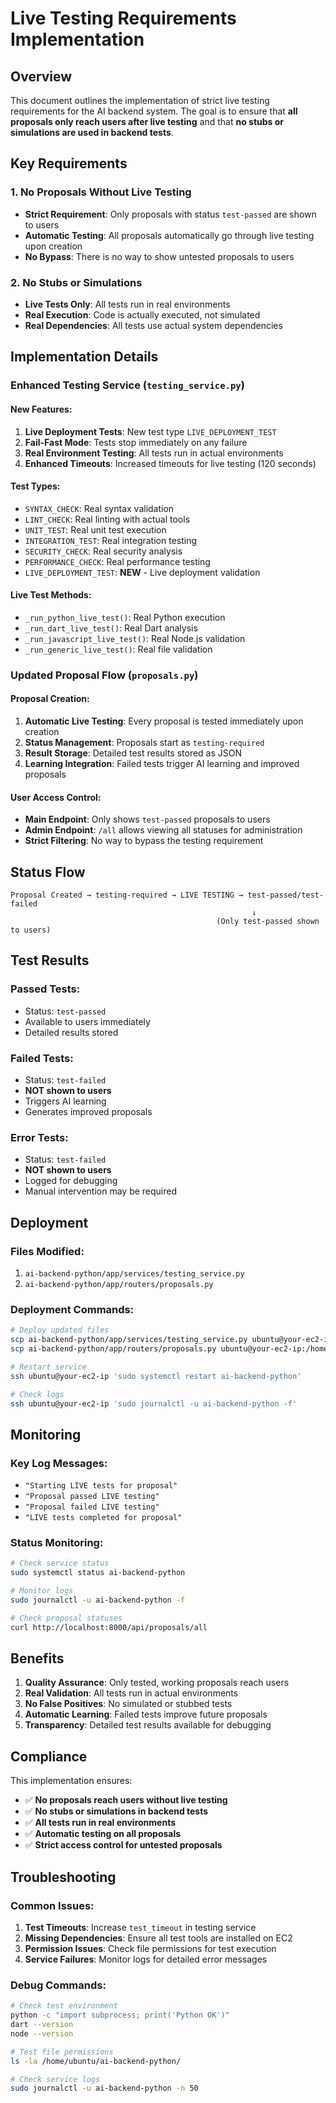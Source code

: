 # Live Testing Requirements Implementation

## Overview

This document outlines the implementation of strict live testing requirements for the AI backend system. The goal is to ensure that **all proposals only reach users after live testing** and that **no stubs or simulations are used in backend tests**.

## Key Requirements

### 1. No Proposals Without Live Testing
- **Strict Requirement**: Only proposals with status `test-passed` are shown to users
- **Automatic Testing**: All proposals automatically go through live testing upon creation
- **No Bypass**: There is no way to show untested proposals to users

### 2. No Stubs or Simulations
- **Live Tests Only**: All tests run in real environments
- **Real Execution**: Code is actually executed, not simulated
- **Real Dependencies**: All tests use actual system dependencies

## Implementation Details

### Enhanced Testing Service (`testing_service.py`)

#### New Features:
1. **Live Deployment Tests**: New test type `LIVE_DEPLOYMENT_TEST`
2. **Fail-Fast Mode**: Tests stop immediately on any failure
3. **Real Environment Testing**: All tests run in actual environments
4. **Enhanced Timeouts**: Increased timeouts for live testing (120 seconds)

#### Test Types:
- `SYNTAX_CHECK`: Real syntax validation
- `LINT_CHECK`: Real linting with actual tools
- `UNIT_TEST`: Real unit test execution
- `INTEGRATION_TEST`: Real integration testing
- `SECURITY_CHECK`: Real security analysis
- `PERFORMANCE_CHECK`: Real performance testing
- `LIVE_DEPLOYMENT_TEST`: **NEW** - Live deployment validation

#### Live Test Methods:
- `_run_python_live_test()`: Real Python execution
- `_run_dart_live_test()`: Real Dart analysis
- `_run_javascript_live_test()`: Real Node.js validation
- `_run_generic_live_test()`: Real file validation

### Updated Proposal Flow (`proposals.py`)

#### Proposal Creation:
1. **Automatic Live Testing**: Every proposal is tested immediately upon creation
2. **Status Management**: Proposals start as `testing-required`
3. **Result Storage**: Detailed test results stored as JSON
4. **Learning Integration**: Failed tests trigger AI learning and improved proposals

#### User Access Control:
- **Main Endpoint**: Only shows `test-passed` proposals to users
- **Admin Endpoint**: `/all` allows viewing all statuses for administration
- **Strict Filtering**: No way to bypass the testing requirement

## Status Flow

```
Proposal Created → testing-required → LIVE TESTING → test-passed/test-failed
                                                      ↓
                                              (Only test-passed shown to users)
```

## Test Results

### Passed Tests:
- Status: `test-passed`
- Available to users immediately
- Detailed results stored

### Failed Tests:
- Status: `test-failed`
- **NOT shown to users**
- Triggers AI learning
- Generates improved proposals

### Error Tests:
- Status: `test-failed`
- **NOT shown to users**
- Logged for debugging
- Manual intervention may be required

## Deployment

### Files Modified:
1. `ai-backend-python/app/services/testing_service.py`
2. `ai-backend-python/app/routers/proposals.py`

### Deployment Commands:
```bash
# Deploy updated files
scp ai-backend-python/app/services/testing_service.py ubuntu@your-ec2-ip:/home/ubuntu/ai-backend-python/app/services/
scp ai-backend-python/app/routers/proposals.py ubuntu@your-ec2-ip:/home/ubuntu/ai-backend-python/app/routers/

# Restart service
ssh ubuntu@your-ec2-ip 'sudo systemctl restart ai-backend-python'

# Check logs
ssh ubuntu@your-ec2-ip 'sudo journalctl -u ai-backend-python -f'
```

## Monitoring

### Key Log Messages:
- `"Starting LIVE tests for proposal"`
- `"Proposal passed LIVE testing"`
- `"Proposal failed LIVE testing"`
- `"LIVE tests completed for proposal"`

### Status Monitoring:
```bash
# Check service status
sudo systemctl status ai-backend-python

# Monitor logs
sudo journalctl -u ai-backend-python -f

# Check proposal statuses
curl http://localhost:8000/api/proposals/all
```

## Benefits

1. **Quality Assurance**: Only tested, working proposals reach users
2. **Real Validation**: All tests run in actual environments
3. **No False Positives**: No simulated or stubbed tests
4. **Automatic Learning**: Failed tests improve future proposals
5. **Transparency**: Detailed test results available for debugging

## Compliance

This implementation ensures:
- ✅ **No proposals reach users without live testing**
- ✅ **No stubs or simulations in backend tests**
- ✅ **All tests run in real environments**
- ✅ **Automatic testing on all proposals**
- ✅ **Strict access control for untested proposals**

## Troubleshooting

### Common Issues:
1. **Test Timeouts**: Increase `test_timeout` in testing service
2. **Missing Dependencies**: Ensure all test tools are installed on EC2
3. **Permission Issues**: Check file permissions for test execution
4. **Service Failures**: Monitor logs for detailed error messages

### Debug Commands:
```bash
# Check test environment
python -c "import subprocess; print('Python OK')"
dart --version
node --version

# Test file permissions
ls -la /home/ubuntu/ai-backend-python/

# Check service logs
sudo journalctl -u ai-backend-python -n 50
``` 